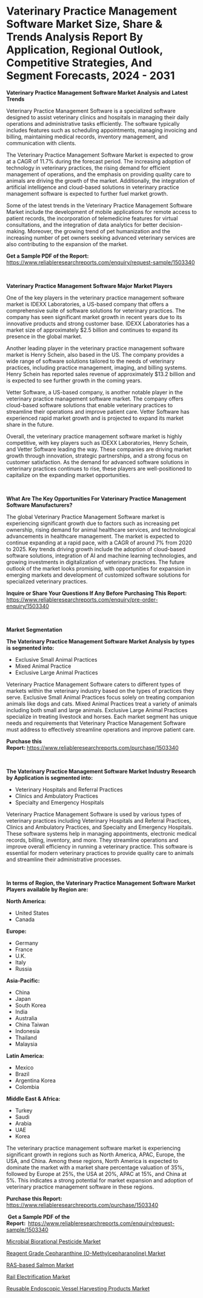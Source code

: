 <p><h1>Vaterinary Practice Management Software Market Size, Share & Trends Analysis Report By Application, Regional Outlook, Competitive Strategies, And Segment Forecasts, 2024 - 2031</h1></p><p><strong>Vaterinary Practice Management Software Market Analysis and Latest Trends</strong></p>
<p><p>Veterinary Practice Management Software is a specialized software designed to assist veterinary clinics and hospitals in managing their daily operations and administrative tasks efficiently. The software typically includes features such as scheduling appointments, managing invoicing and billing, maintaining medical records, inventory management, and communication with clients.</p><p>The Veterinary Practice Management Software Market is expected to grow at a CAGR of 11.7% during the forecast period. The increasing adoption of technology in veterinary practices, the rising demand for efficient management of operations, and the emphasis on providing quality care to animals are driving the growth of the market. Additionally, the integration of artificial intelligence and cloud-based solutions in veterinary practice management software is expected to further fuel market growth.</p><p>Some of the latest trends in the Veterinary Practice Management Software Market include the development of mobile applications for remote access to patient records, the incorporation of telemedicine features for virtual consultations, and the integration of data analytics for better decision-making. Moreover, the growing trend of pet humanization and the increasing number of pet owners seeking advanced veterinary services are also contributing to the expansion of the market.</p></p>
<p><strong>Get a Sample PDF of the Report:&nbsp;</strong> <a href="https://www.reliableresearchreports.com/enquiry/request-sample/1503340">https://www.reliableresearchreports.com/enquiry/request-sample/1503340</a></p>
<p>&nbsp;</p>
<p><strong>Vaterinary Practice Management Software Major Market Players</strong></p>
<p><p>One of the key players in the veterinary practice management software market is IDEXX Laboratories, a US-based company that offers a comprehensive suite of software solutions for veterinary practices. The company has seen significant market growth in recent years due to its innovative products and strong customer base. IDEXX Laboratories has a market size of approximately $2.5 billion and continues to expand its presence in the global market.</p><p>Another leading player in the veterinary practice management software market is Henry Schein, also based in the US. The company provides a wide range of software solutions tailored to the needs of veterinary practices, including practice management, imaging, and billing systems. Henry Schein has reported sales revenue of approximately $13.2 billion and is expected to see further growth in the coming years.</p><p>Vetter Software, a US-based company, is another notable player in the veterinary practice management software market. The company offers cloud-based software solutions that enable veterinary practices to streamline their operations and improve patient care. Vetter Software has experienced rapid market growth and is projected to expand its market share in the future.</p><p>Overall, the veterinary practice management software market is highly competitive, with key players such as IDEXX Laboratories, Henry Schein, and Vetter Software leading the way. These companies are driving market growth through innovation, strategic partnerships, and a strong focus on customer satisfaction. As the demand for advanced software solutions in veterinary practices continues to rise, these players are well-positioned to capitalize on the expanding market opportunities.</p></p>
<p>&nbsp;</p>
<p><strong>What Are The Key Opportunities For Vaterinary Practice Management Software Manufacturers?</strong></p>
<p><p>The global Veterinary Practice Management Software market is experiencing significant growth due to factors such as increasing pet ownership, rising demand for animal healthcare services, and technological advancements in healthcare management. The market is expected to continue expanding at a rapid pace, with a CAGR of around 7% from 2020 to 2025. Key trends driving growth include the adoption of cloud-based software solutions, integration of AI and machine learning technologies, and growing investments in digitalization of veterinary practices. The future outlook of the market looks promising, with opportunities for expansion in emerging markets and development of customized software solutions for specialized veterinary practices.</p></p>
<p><strong>Inquire or Share Your Questions If Any Before Purchasing This Report:</strong> <a href="https://www.reliableresearchreports.com/enquiry/pre-order-enquiry/1503340">https://www.reliableresearchreports.com/enquiry/pre-order-enquiry/1503340</a></p>
<p>&nbsp;</p>
<p><strong>Market Segmentation</strong></p>
<p><strong>The Vaterinary Practice Management Software Market Analysis by types is segmented into:</strong></p>
<p><ul><li>Exclusive Small Animal Practices</li><li>Mixed Animal Practice</li><li>Exclusive Large Animal Practices</li></ul></p>
<p><p>Veterinary Practice Management Software caters to different types of markets within the veterinary industry based on the types of practices they serve. Exclusive Small Animal Practices focus solely on treating companion animals like dogs and cats. Mixed Animal Practices treat a variety of animals including both small and large animals. Exclusive Large Animal Practices specialize in treating livestock and horses. Each market segment has unique needs and requirements that Veterinary Practice Management Software must address to effectively streamline operations and improve patient care.</p></p>
<p><strong>Purchase this Report:&nbsp;</strong><a href="https://www.reliableresearchreports.com/purchase/1503340">https://www.reliableresearchreports.com/purchase/1503340</a></p>
<p>&nbsp;</p>
<p><strong>The Vaterinary Practice Management Software Market Industry Research by Application is segmented into:</strong></p>
<p><ul><li>Veterinary Hospitals and Referral Practices</li><li>Clinics and Ambulatory Practices</li><li>Specialty and Emergency Hospitals</li></ul></p>
<p><p>Veterinary Practice Management Software is used by various types of veterinary practices including Veterinary Hospitals and Referral Practices, Clinics and Ambulatory Practices, and Specialty and Emergency Hospitals. These software systems help in managing appointments, electronic medical records, billing, inventory, and more. They streamline operations and improve overall efficiency in running a veterinary practice. This software is essential for modern veterinary practices to provide quality care to animals and streamline their administrative processes.</p></p>
<p>&nbsp;</p>
<p><strong>In terms of Region, the Vaterinary Practice Management Software Market Players available by Region are:</strong></p>
<p>
    <p> <strong> North America: </strong>
        <ul>
            <li>United States</li>
            <li>Canada</li>
        </ul>
        </p> 
    <p> <strong> Europe: </strong>
        <ul>
            <li>Germany</li>
            <li>France</li>
            <li>U.K.</li>
            <li>Italy</li>
            <li>Russia</li>
        </ul>
        </p> 
    <p> <strong> Asia-Pacific: </strong>
        <ul>
            <li>China</li>
            <li>Japan</li>
            <li>South Korea</li>
            <li>India</li>
            <li>Australia</li>
            <li>China Taiwan</li>
            <li>Indonesia</li>
            <li>Thailand</li>
            <li>Malaysia</li>
        </ul>
        </p> 
    <p> <strong> Latin America: </strong>
        <ul>
            <li>Mexico</li>
            <li>Brazil</li>
            <li>Argentina Korea</li>
            <li>Colombia</li>
        </ul>
        </p> 
    <p> <strong> Middle East & Africa: </strong>
        <ul>
            <li>Turkey</li>
            <li>Saudi</li>
            <li>Arabia</li>
            <li>UAE</li>
            <li>Korea</li>
        </ul>
    </p>
    </p>
<p><p>The veterinary practice management software market is experiencing significant growth in regions such as North America, APAC, Europe, the USA, and China. Among these regions, North America is expected to dominate the market with a market share percentage valuation of 35%, followed by Europe at 25%, the USA at 20%, APAC at 15%, and China at 5%. This indicates a strong potential for market expansion and adoption of veterinary practice management software in these regions.</p></p>
<p><strong>Purchase this Report: </strong><a href="https://www.reliableresearchreports.com/purchase/1503340">https://www.reliableresearchreports.com/purchase/1503340</a></p>
<p>&nbsp;<strong>Get a Sample PDF of the Report:&nbsp;&nbsp;</strong><a href="https://www.reliableresearchreports.com/enquiry/request-sample/1503340">https://www.reliableresearchreports.com/enquiry/request-sample/1503340</a></p>
<p><strong></strong></p>
<p><p><a href="https://github.com/nicholepatriciadoylenwnrjr0/Market-Research-Report-List-1/blob/main/microbial-biorational-pesticide-market.md">Microbial Biorational Pesticide Market</a></p><p><a href="https://medium.com/@noelkunzei1/reagent-grade-cepharanthine-o-methylcepharanoline-market-comprehensive-assessment-by-type-76701b2188df">Reagent Grade Cepharanthine (O-Methylcepharanoline) Market</a></p><p><a href="https://issuu.com/reportprime-2/docs/ras-based-salmon-market-size-2030.pptx">RAS-based Salmon Market</a></p><p><a href="https://issuu.com/reportprime-2/docs/rail-electrification-market-size-2030.pptx">Rail Electrification Market</a></p><p><a href="https://github.com/sofayahoo2023/Market-Research-Report-List-3/blob/main/reusable-endoscopic-vessel-harvesting-products-market.md">Reusable Endoscopic Vessel Harvesting Products Market</a></p></p>